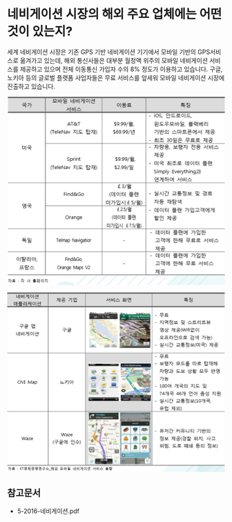 # 네비게이션 시장의 해외 주요 업체에는 어떤 것이 있는지?
 세계 네비게이션 시장은 기존 GPS 기반 네비게이션 기기에서 모바일 기반의 GPS서비스로 옮겨가고 있는데, 해외 통신사들은 대부분 월정액 위주의 모바일 네비게이션 서비스를 제공하고 있으며 전체 이동통신 가입자 수의 8% 정도가 이용하고 있습니다. 
 구글, 노키아 등의 글로벌 플랫폼 사업자들은 무료 서비스를 앞세워 모바일 네비게이션 시장에 진출하고 있습니다.

![ ](./images/네비게이션_Q13_1_3.PNG)

![ ](./images/네비게이션_Q13_1_3_.PNG)

## 참고문서
- 5-2016-네비게이션.pdf
